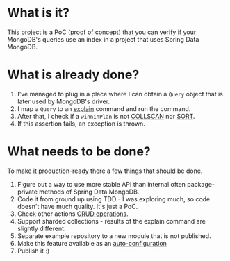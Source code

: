 # What is it?

This project is a PoC (proof of concept) that you can verify if your MongoDB's queries use an index in a project that
uses Spring Data MongoDB.

# What is already done?

1. I've managed to plug in a place where I can obtain a `Query` object that is later used by MongoDB's driver.
2. I map a `Query` to an [explain](https://www.mongodb.com/docs/manual/reference/command/explain/)
   command and run the command.
3. After that, I check if a `winninPlan` is
   not [COLLSCAN](https://www.mongodb.com/docs/manual/reference/explain-results/#collection-scan-vs.-index-use)
   nor [SORT](https://www.mongodb.com/docs/manual/reference/explain-results/#sort-stage).
4. If this assertion fails, an exception is thrown.

# What needs to be done?

To make it production-ready there a few things that should be done.

1. Figure out a way to use more stable API than internal often package-private methods of Spring Data MongoDB.
2. Code it from ground up using TDD - I was exploring much, so code doesn't have much quality. It's just a PoC.
3. Check other actions [CRUD operations](https://www.mongodb.com/docs/manual/crud/).
4. Support sharded collections - results of the explain command are slightly different.
5. Separate example repository to a new module that is not published.
7. Make this feature available as
   an [auto-configuration](https://docs.spring.io/spring-boot/docs/current/reference/html/features.html#features.developing-auto-configuration)
8. Publish it :)
